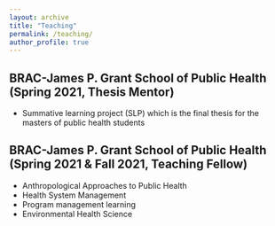 ```yaml
---
layout: archive
title: "Teaching"
permalink: /teaching/
author_profile: true
---
```


<!-- {% include base_path %}

{% for post in site.teaching reversed %}
  {% include archive-single.html %}
{% endfor %} -->


## BRAC-James P. Grant School of Public Health (Spring 2021, Thesis Mentor)
- Summative learning project (SLP) which is the final thesis for the masters of public health students 
 
## BRAC-James P. Grant School of Public Health (Spring 2021 & Fall 2021, Teaching Fellow) 
- Anthropological Approaches to Public Health
- Health System Management
- Program management learning
- Environmental Health Science
  
